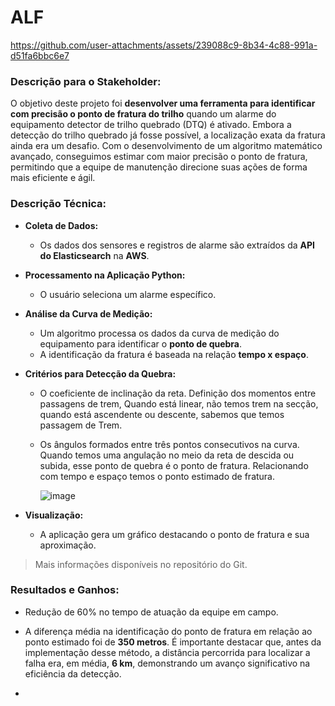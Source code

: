 # ALF

https://github.com/user-attachments/assets/239088c9-8b34-4c88-991a-d51fa6bbc6e7


### **Descrição para o Stakeholder:**

O objetivo deste projeto foi **desenvolver uma ferramenta para identificar com precisão o ponto de fratura do trilho** quando um alarme do equipamento detector de trilho quebrado (DTQ) é ativado. Embora a detecção do trilho quebrado já fosse possível, a localização exata da fratura ainda era um desafio. Com o desenvolvimento de um algoritmo matemático avançado, conseguimos estimar com maior precisão o ponto de fratura, permitindo que a equipe de manutenção direcione suas ações de forma mais eficiente e ágil.

### **Descrição Técnica:**

- **Coleta de Dados:**
    - Os dados dos sensores e registros de alarme são extraídos da **API do Elasticsearch** na **AWS**.
- **Processamento na Aplicação Python:**
    - O usuário seleciona um alarme específico.
- **Análise da Curva de Medição:**
    - Um algoritmo processa os dados da curva de medição do equipamento para identificar o **ponto de quebra**.
    - A identificação da fratura é baseada na relação **tempo x espaço**.
- **Critérios para Detecção da Quebra:**
    - O coeficiente de inclinação da reta. Definição dos momentos entre passagens de trem, Quando está linear, não temos trem na secção, quando está ascendente ou descente, sabemos que temos passagem de Trem.
    - Os ângulos formados entre três pontos consecutivos na curva. Quando temos uma angulação no meio da reta de descida ou subida, esse ponto de quebra é o ponto de fratura. Relacionando com tempo e espaço temos o ponto estimado de fratura.
 
      ![image](https://github.com/user-attachments/assets/8429a216-4c35-4e34-ac76-ceeec599decd)

- **Visualização:**
    - A aplicação gera um gráfico destacando o ponto de fratura e sua aproximação.

> Mais informações disponíveis no repositório do Git.
> 

### **Resultados e Ganhos:**

- Redução de 60% no tempo de atuação da equipe em campo.
- A diferença média na identificação do ponto de fratura em relação ao ponto estimado foi de **350 metros**. É importante destacar que, antes da implementação desse método, a distância percorrida para localizar a falha era, em média, **6 km**, demonstrando um avanço significativo na eficiência da detecção.

- 
